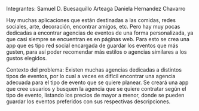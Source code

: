 Integrantes:
Samuel D. Buesaquillo Arteaga Daniela Hernandez Chavarro

Hay muchas aplicaciones que están destinadas a las comidas, redes sociales, arte, decoración, encontrar amigos, etc. 
Pero hay muy pocas dedicadas a encontrar agencias de eventos de una forma personalizada, ya que casi siempre se 
encuentran es en páginas web. Para esto se crea una app que es tipo red social encargada de guardar los eventos que 
más gusten, para así poder recomendar más estilos o agencias similares a los gustos elegidos.

Contexto del problema:
Existen muchas agencias dedicadas a distintos tipos de eventos, por lo cual a veces es difícil encontrar una agencia 
adecuada para el tipo de evento que se quiere planear. Se creará una app que cree usuarios y busquen la agencia que 
se quiere contratar según el tipo de evento, listando los precios de mayor a menor, donde se pueden guardar los eventos 
preferidos con sus respectivas descripciones.
